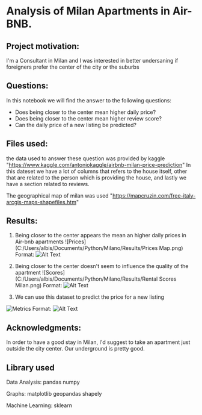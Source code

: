 # Analysis of Milan Apartments in Air-BNB.

## Project motivation:
I'm a Consultant in Milan and I was interested in better undersaning if foreigners prefer the center of the city or the suburbs

## Questions:
In this notebook we will find the answer to the following questions:
- Does being closer to the center mean higher daily price?
- Does being closer to the center mean higher review score?
- Can the daily price of a new listing be predicted?

## Files used:
the data used to answer these question was provided by kaggle "https://www.kaggle.com/antoniokaggle/airbnb-milan-price-prediction"
In this dateset we have a lot of columns that refers to the house itself, other that are related to the person which is providing the house, 
and lastly we have a section related to reviews.

The geographical map of milan was used "https://mapcruzin.com/free-italy-arcgis-maps-shapefiles.htm"

## Results:
1. Being closer to the center appears the mean an higher daily prices in Air-bnb apartments
![Prices](C:/Users/albis/Documents/Python/Milano/Results/Prices Map.png)
Format: ![Alt Text](url)


2. Being closer to the center doesn't seem to influence the quality of the apartment
![Scores](C:/Users/albis/Documents/Python/Milano/Results/Rental Scores Milan.png)
Format: ![Alt Text](url)


3. We can use this dataset to predict the price for a new listing

![Metrics](C:/Users/albis/Documents/Python/Milano/Results/metrics.png)
Format: ![Alt Text](url)

## Acknowledgments:
In order to have a good stay in Milan, I'd suggest to take an apartment just outside the city center.
Our underground is pretty good.

## Library used
Data Analysis:
	pandas
	numpy

Graphs:
	matplotlib
	geopandas
	shapely

Machine Learning:
	sklearn